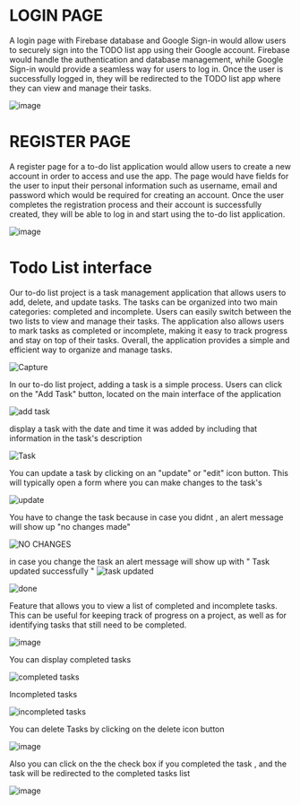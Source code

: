 
# LOGIN PAGE 

A login page with Firebase database and Google Sign-in would allow users to securely sign into the TODO list app using their Google account. Firebase would handle the authentication and database management, while Google Sign-in would provide a seamless way for users to log in. Once the user is successfully logged in, they will be redirected to the TODO list app where they can view and manage their tasks.


![image](https://user-images.githubusercontent.com/90354895/215353760-d7415306-6fc4-4b24-8534-5de39830bd35.png)

# REGISTER PAGE 

A register page for a to-do list application would allow users to create a new account in order to access and use the app. The page would have fields for the user to input their personal information such as username, email and password which would be required for creating an account. Once the user completes the registration process and their account is successfully created, they will be able to log in and start using the to-do list application.

![image](https://user-images.githubusercontent.com/90354895/215353895-5adeb157-7b5d-48c5-a426-0f00bed27477.png)

# Todo List interface 

Our to-do list project is a task management application that allows users to add, delete, and update tasks. The tasks can be organized into two main categories: completed and incomplete. Users can easily switch between the two lists to view and manage their tasks. The application also allows users to mark tasks as completed or incomplete, making it easy to track progress and stay on top of their tasks. Overall, the application provides a simple and efficient way to organize and manage tasks.

![Capture](https://user-images.githubusercontent.com/90354895/215354475-54c9ddff-7838-4615-85a6-1937009d561a.JPG)

In our to-do list project, adding a task is a simple process. Users can click on the "Add Task" button, located on the main interface of the application

![add task](https://user-images.githubusercontent.com/90354895/215355700-099d35da-7880-4718-976d-fd5902c26d9d.JPG)

 display a task with the date and time it was added by including that information in the task's description
 
![Task](https://user-images.githubusercontent.com/90354895/215355964-1221817e-15af-4227-b29e-a97265e6463c.JPG)

You can update a task by clicking on an "update" or "edit" icon button. This will typically open a form where you can make changes to the task's 

![update](https://user-images.githubusercontent.com/90354895/215356030-8140a325-288a-47bb-bfdc-3de922192383.JPG)

You have to change the task because in case you didnt , an alert message will show up "no changes made"

![NO CHANGES](https://user-images.githubusercontent.com/90354895/215356115-3677e316-401b-4834-bef7-8dc4f046a2c4.JPG)

in case you change the task an alert message will show up with " Task updated successfully "
![task updated](https://user-images.githubusercontent.com/90354895/215356254-99254de7-69f8-40c1-92c9-bc71300705bb.JPG)

![done](https://user-images.githubusercontent.com/90354895/215356448-74f4b621-d687-4e1a-b570-d561acd170c7.JPG)

Feature that allows you to view a list of completed and incomplete tasks. This can be useful for keeping track of progress on a project, as well as for identifying tasks that still need to be completed.

![image](https://user-images.githubusercontent.com/90354895/215356577-1831e63c-b1b5-4e45-81d8-708828e10d88.png)

You can display completed tasks 

![completed tasks](https://user-images.githubusercontent.com/90354895/215356604-a19877dc-37b2-4b1f-8ad5-0a6e5ced7244.JPG)

Incompleted tasks 

![incompleted tasks](https://user-images.githubusercontent.com/90354895/215356623-e82c4c84-6b51-4d4b-a58c-b00c4bf77517.JPG)

You can delete Tasks by clicking on the delete icon button 

![image](https://user-images.githubusercontent.com/90354895/215356718-de3493d1-092d-4cd1-bb9e-089a50576f71.png)

Also you can click on the the check box if you completed the task , and  the task will be redirected to the completed tasks list 

![image](https://user-images.githubusercontent.com/90354895/215356791-b6caaf97-a525-4e80-b1ff-0b0a5e22093a.png)

